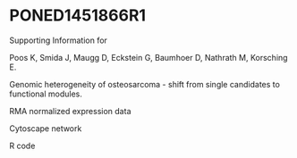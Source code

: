 # PONED1451866R1

Supporting Information for

Poos K, Smida J, Maugg D, Eckstein G, Baumhoer D, Nathrath M, Korsching E.

Genomic heterogeneity of osteosarcoma - shift from single candidates to functional modules.

RMA normalized expression data

Cytoscape network

R code


